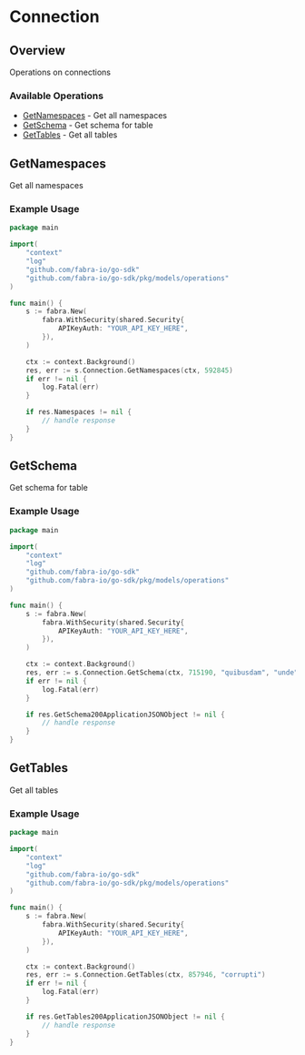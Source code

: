 # Connection

## Overview

Operations on connections

### Available Operations

* [GetNamespaces](#getnamespaces) - Get all namespaces
* [GetSchema](#getschema) - Get schema for table
* [GetTables](#gettables) - Get all tables

## GetNamespaces

Get all namespaces

### Example Usage

```go
package main

import(
	"context"
	"log"
	"github.com/fabra-io/go-sdk"
	"github.com/fabra-io/go-sdk/pkg/models/operations"
)

func main() {
    s := fabra.New(
        fabra.WithSecurity(shared.Security{
            APIKeyAuth: "YOUR_API_KEY_HERE",
        }),
    )

    ctx := context.Background()
    res, err := s.Connection.GetNamespaces(ctx, 592845)
    if err != nil {
        log.Fatal(err)
    }

    if res.Namespaces != nil {
        // handle response
    }
}
```

## GetSchema

Get schema for table

### Example Usage

```go
package main

import(
	"context"
	"log"
	"github.com/fabra-io/go-sdk"
	"github.com/fabra-io/go-sdk/pkg/models/operations"
)

func main() {
    s := fabra.New(
        fabra.WithSecurity(shared.Security{
            APIKeyAuth: "YOUR_API_KEY_HERE",
        }),
    )

    ctx := context.Background()
    res, err := s.Connection.GetSchema(ctx, 715190, "quibusdam", "unde")
    if err != nil {
        log.Fatal(err)
    }

    if res.GetSchema200ApplicationJSONObject != nil {
        // handle response
    }
}
```

## GetTables

Get all tables

### Example Usage

```go
package main

import(
	"context"
	"log"
	"github.com/fabra-io/go-sdk"
	"github.com/fabra-io/go-sdk/pkg/models/operations"
)

func main() {
    s := fabra.New(
        fabra.WithSecurity(shared.Security{
            APIKeyAuth: "YOUR_API_KEY_HERE",
        }),
    )

    ctx := context.Background()
    res, err := s.Connection.GetTables(ctx, 857946, "corrupti")
    if err != nil {
        log.Fatal(err)
    }

    if res.GetTables200ApplicationJSONObject != nil {
        // handle response
    }
}
```
